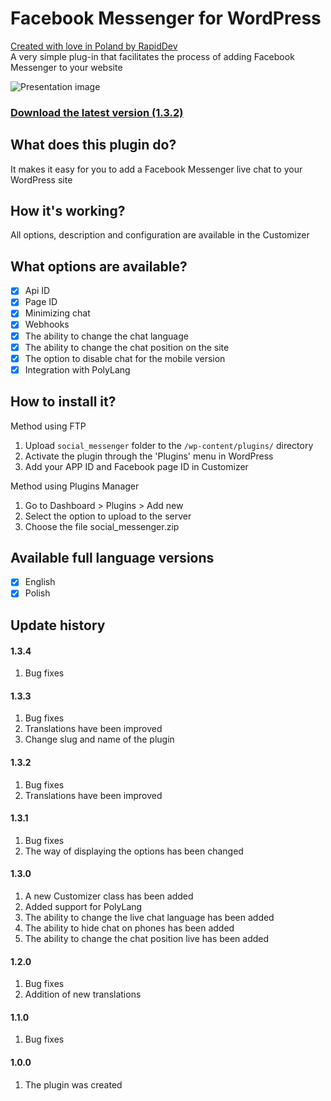 # Facebook Messenger for WordPress
[Created with love in Poland by RapidDev](http://rapiddev.pl/)<br />
A very simple plug-in that facilitates the process of adding Facebook Messenger to your website

![Presentation image](https://rapiddev.pl/uploads/2017/12/rd_messenger_for_wordpress.jpg)


### [Download the latest version (1.3.2)](https://github.com/RapidDTC/rd_messenger/releases/1.3.2)

## What does this plugin do?
It makes it easy for you to add a Facebook Messenger live chat to your WordPress site

## How it's working?
All options, description and configuration are available in the Customizer

## What options are available?
- [x] Api ID
- [x] Page ID
- [x] Minimizing chat
- [x] Webhooks
- [x] The ability to change the chat language
- [x] The ability to change the chat position on the site
- [x] The option to disable chat for the mobile version
- [x] Integration with PolyLang

## How to install it?
Method using FTP
1. Upload `social_messenger` folder to the `/wp-content/plugins/` directory
2. Activate the plugin through the 'Plugins' menu in WordPress
3. Add your APP ID and Facebook page ID in Customizer

Method using Plugins Manager
1. Go to Dashboard > Plugins > Add new
2. Select the option to upload to the server
3. Choose the file social_messenger.zip

## Available full language versions
- [x] English
- [x] Polish

## Update history
#### 1.3.4
1. Bug fixes
#### 1.3.3
1. Bug fixes
2. Translations have been improved
3. Change slug and name of the plugin
#### 1.3.2
1. Bug fixes
2. Translations have been improved
#### 1.3.1
1. Bug fixes
2. The way of displaying the options has been changed
#### 1.3.0
1. A new Customizer class has been added
2. Added support for PolyLang
3. The ability to change the live chat language has been added
4. The ability to hide chat on phones has been added
5. The ability to change the chat position live has been added
#### 1.2.0
1. Bug fixes
2. Addition of new translations
#### 1.1.0
1. Bug fixes
#### 1.0.0
1. The plugin was created
